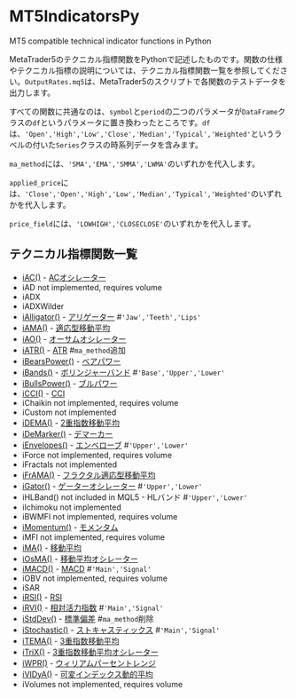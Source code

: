 # MT5IndicatorsPy
MT5 compatible technical indicator functions in Python

MetaTrader5のテクニカル指標関数をPythonで記述したものです。関数の仕様やテクニカル指標の説明については、テクニカル指標関数一覧を参照してください。`OutputRates.mq5`は、MetaTrader5のスクリプトで各関数のテストデータを出力します。

すべての関数に共通なのは、`symbol`と`period`の二つのパラメータが`DataFrame`クラスの`df`というパラメータに置き換わったところです。`df`は、`'Open','High','Low','Close','Median','Typical','Weighted'`というラベルの付いた`Series`クラスの時系列データを含みます。

`ma_method`には、`'SMA','EMA','SMMA','LWMA'`のいずれかを代入します。

`applied_price`には、`'Close','Open','High','Low','Median','Typical','Weighted'`のいずれかを代入します。

`price_field`には、`'LOWHIGH','CLOSECLOSE'`のいずれかを代入します。

## テクニカル指標関数一覧
* [iAC()](https://www.mql5.com/ja/docs/indicators/iac) - [ACオシレーター](http://www.metatrader5.com/ja/terminal/help/indicators/bw_indicators/ao)
*    iAD not implemented, requires volume
*    iADX
*    iADXWilder
* [iAlligator()](https://www.mql5.com/ja/docs/indicators/ialligator) - [アリゲーター](http://www.metatrader5.com/ja/terminal/help/indicators/bw_indicators/alligator) #`'Jaw','Teeth','Lips'`
* [iAMA()](https://www.mql5.com/ja/docs/indicators/iama) - [適応型移動平均](http://www.metatrader5.com/ja/terminal/help/indicators/trend_indicators/ama)
* [iAO()](https://www.mql5.com/ja/docs/indicators/iao) - [オーサムオシレーター](http://www.metatrader5.com/ja/terminal/help/indicators/bw_indicators/awesome)
* [iATR()](https://www.mql5.com/ja/docs/indicators/iatr) - [ATR](http://www.metatrader5.com/ja/terminal/help/indicators/oscillators/atr) #`ma_method`追加
* [iBearsPower()](https://www.mql5.com/ja/docs/indicators/ibearspower) - [ベアパワー](http://www.metatrader5.com/ja/terminal/help/indicators/oscillators/bears)
* [iBands()](https://www.mql5.com/ja/docs/indicators/ibands) - [ボリンジャーバンド](http://www.metatrader5.com/ja/terminal/help/indicators/trend_indicators/bb) #`'Base','Upper','Lower'`
* [iBullsPower()](https://www.mql5.com/ja/docs/indicators/ibullspower) - [ブルパワー](http://www.metatrader5.com/ja/terminal/help/indicators/oscillators/bulls)
* [iCCI()](https://www.mql5.com/ja/docs/indicators/icci) - [CCI](http://www.metatrader5.com/ja/terminal/help/indicators/oscillators/cci)
*    iChaikin not implemented, requires volume
*    iCustom not implemented
* [iDEMA()](https://www.mql5.com/ja/docs/indicators/idema) - [2重指数移動平均](http://www.metatrader5.com/ja/terminal/help/indicators/trend_indicators/dema)
* [iDeMarker()](https://www.mql5.com/ja/docs/indicators/idemarker) - [デマーカー](http://www.metatrader5.com/ja/terminal/help/indicators/oscillators/demarker)
* [iEnvelopes()](https://www.mql5.com/ja/docs/indicators/ienvelopes) - [エンベローブ](http://www.metatrader5.com/ja/terminal/help/indicators/trend_indicators/envelopes) #`'Upper','Lower'`
*    iForce not implemented, requires volume
*    iFractals not implemented
* [iFrAMA()](https://www.mql5.com/ja/docs/indicators/iframa) - [フラクタル適応型移動平均](http://www.metatrader5.com/ja/terminal/help/indicators/trend_indicators/fama)
* [iGator()](https://www.mql5.com/ja/docs/indicators/igator) - [ゲーターオシレーター](http://www.metatrader5.com/ja/terminal/help/indicators/bw_indicators/go) #`'Upper','Lower'`
* iHLBand() not included in MQL5 - HLバンド #`'Upper','Lower'`
*    iIchimoku not implemented
*    iBWMFI not implemented, requires volume
* [iMomentum()](https://www.mql5.com/ja/docs/indicators/imomentum) - [モメンタム](http://www.metatrader5.com/ja/terminal/help/indicators/oscillators/momentum)
*    iMFI not implemented, requires volume
* [iMA()](https://www.mql5.com/ja/docs/indicators/ima) - [移動平均](http://www.metatrader5.com/ja/terminal/help/indicators/trend_indicators/ma)
* [iOsMA()](https://www.mql5.com/ja/docs/indicators/iosma) - [移動平均オシレーター](http://www.metatrader5.com/ja/terminal/help/indicators/oscillators/mao)
* [iMACD()](https://www.mql5.com/ja/docs/indicators/imacd) - [MACD](http://www.metatrader5.com/ja/terminal/help/indicators/oscillators/macd) #`'Main','Signal'`
*    iOBV not implemented, requires volume
*    iSAR
* [iRSI()](https://www.mql5.com/ja/docs/indicators/irsi) - [RSI](http://www.metatrader5.com/ja/terminal/help/indicators/oscillators/rsi)
* [iRVI()](https://www.mql5.com/ja/docs/indicators/irvi) - [相対活力指数](http://www.metatrader5.com/ja/terminal/help/indicators/oscillators/rvi) #`'Main','Signal'`
* [iStdDev()](https://www.mql5.com/ja/docs/indicators/istddev) - [標準偏差](http://www.metatrader5.com/ja/terminal/help/indicators/trend_indicators/sd) #`ma_method`削除
* [iStochastic()](https://www.mql5.com/ja/docs/indicators/istochastic) - [ストキャスティックス](http://www.metatrader5.com/ja/terminal/help/indicators/oscillators/so) #`'Main','Signal'`
* [iTEMA()](https://www.mql5.com/ja/docs/indicators/itema) - [3重指数移動平均](http://www.metatrader5.com/ja/terminal/help/indicators/trend_indicators/tema)
* [iTriX()](https://www.mql5.com/ja/docs/indicators/itrix) - [3重指数移動平均オシレーター](http://www.metatrader5.com/ja/terminal/help/indicators/oscillators/tea)
* [iWPR()](https://www.mql5.com/ja/docs/indicators/iwpr) - [ウィリアムパーセントレンジ](http://www.metatrader5.com/ja/terminal/help/indicators/oscillators/wpr)
* [iVIDyA()](https://www.mql5.com/ja/docs/indicators/ividya) - [可変インデックス動的平均](http://www.metatrader5.com/ja/terminal/help/indicators/trend_indicators/vida)
*    iVolumes not implemented, requires volume
